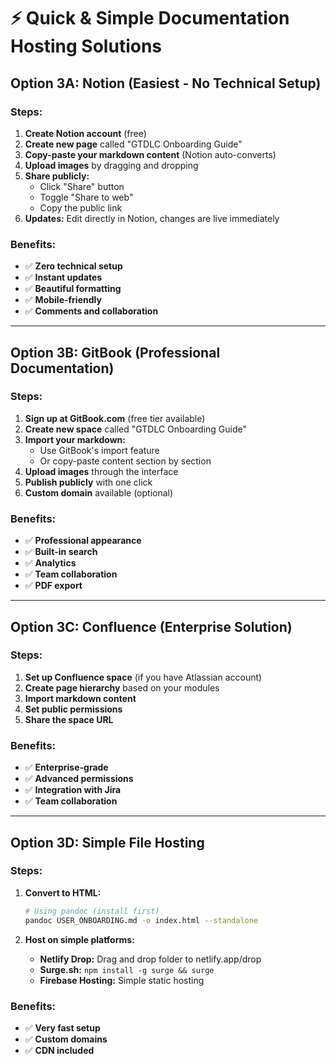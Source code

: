 # ⚡ Quick & Simple Documentation Hosting Solutions

## Option 3A: Notion (Easiest - No Technical Setup)

### Steps:
1. **Create Notion account** (free)
2. **Create new page** called "GTDLC Onboarding Guide"
3. **Copy-paste your markdown content** (Notion auto-converts)
4. **Upload images** by dragging and dropping
5. **Share publicly:**
   - Click "Share" button
   - Toggle "Share to web"
   - Copy the public link
6. **Updates:** Edit directly in Notion, changes are live immediately

### Benefits:
- ✅ **Zero technical setup**
- ✅ **Instant updates**
- ✅ **Beautiful formatting**
- ✅ **Mobile-friendly**
- ✅ **Comments and collaboration**

---

## Option 3B: GitBook (Professional Documentation)

### Steps:
1. **Sign up at GitBook.com** (free tier available)
2. **Create new space** called "GTDLC Onboarding Guide"
3. **Import your markdown:**
   - Use GitBook's import feature
   - Or copy-paste content section by section
4. **Upload images** through the interface
5. **Publish publicly** with one click
6. **Custom domain** available (optional)

### Benefits:
- ✅ **Professional appearance**
- ✅ **Built-in search**
- ✅ **Analytics**
- ✅ **Team collaboration**
- ✅ **PDF export**

---

## Option 3C: Confluence (Enterprise Solution)

### Steps:
1. **Set up Confluence space** (if you have Atlassian account)
2. **Create page hierarchy** based on your modules
3. **Import markdown content**
4. **Set public permissions**
5. **Share the space URL**

### Benefits:
- ✅ **Enterprise-grade**
- ✅ **Advanced permissions**
- ✅ **Integration with Jira**
- ✅ **Team collaboration**

---

## Option 3D: Simple File Hosting

### Steps:
1. **Convert to HTML:**
   ```bash
   # Using pandoc (install first)
   pandoc USER_ONBOARDING.md -o index.html --standalone
   ```

2. **Host on simple platforms:**
   - **Netlify Drop:** Drag and drop folder to netlify.app/drop
   - **Surge.sh:** `npm install -g surge && surge`
   - **Firebase Hosting:** Simple static hosting

### Benefits:
- ✅ **Very fast setup**
- ✅ **Custom domains**
- ✅ **CDN included** 